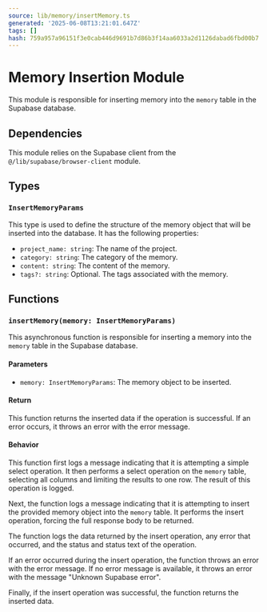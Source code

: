 ```yaml
---
source: lib/memory/insertMemory.ts
generated: '2025-06-08T13:21:01.647Z'
tags: []
hash: 759a957a96151f3e0cab446d9691b7d86b3f14aa6033a2d1126dabad6fbd00b7
---
```

# Memory Insertion Module

This module is responsible for inserting memory into the `memory` table in the Supabase database.

## Dependencies

This module relies on the Supabase client from the `@/lib/supabase/browser-client` module.

## Types

### `InsertMemoryParams`

This type is used to define the structure of the memory object that will be inserted into the database. It has the following properties:

- `project_name: string`: The name of the project.
- `category: string`: The category of the memory.
- `content: string`: The content of the memory.
- `tags?: string`: Optional. The tags associated with the memory.

## Functions

### `insertMemory(memory: InsertMemoryParams)`

This asynchronous function is responsible for inserting a memory into the `memory` table in the Supabase database.

#### Parameters

- `memory: InsertMemoryParams`: The memory object to be inserted.

#### Return

This function returns the inserted data if the operation is successful. If an error occurs, it throws an error with the error message.

#### Behavior

This function first logs a message indicating that it is attempting a simple select operation. It then performs a select operation on the `memory` table, selecting all columns and limiting the results to one row. The result of this operation is logged.

Next, the function logs a message indicating that it is attempting to insert the provided memory object into the `memory` table. It performs the insert operation, forcing the full response body to be returned.

The function logs the data returned by the insert operation, any error that occurred, and the status and status text of the operation.

If an error occurred during the insert operation, the function throws an error with the error message. If no error message is available, it throws an error with the message "Unknown Supabase error".

Finally, if the insert operation was successful, the function returns the inserted data.
